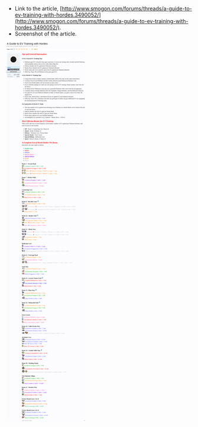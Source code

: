 * Link to the article, [http://www.smogon.com/forums/threads/a-guide-to-ev-training-with-hordes.3490052/](http://www.smogon.com/forums/threads/a-guide-to-ev-training-with-hordes.3490052/).
* Screenshot of the article.

![./20161011-1027-full-guide-for-evs-training-with-hordes-from-smogon-1.png](./20161011-1027-full-guide-for-evs-training-with-hordes-from-smogon-1.png)